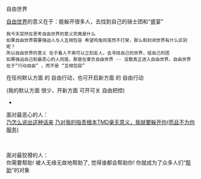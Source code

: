 
自由世界

[自由世界](https://github.com/7900ms/000nottheater_deserted_systemlibrary/blob/master/supplementary/chain-近朱者赤.md)的意义在于：能躲开很多人，去找到自己的骑士团和“盛宴”

```
我今天突然在思考自由世界的意义究竟是什么
如果自由世界需要强迫人与人互相包容 希望鸡兔同笼而不打架，那么和封闭世界有什么区别呢？
所以自由世界的意义 在于看人不爽可以立刻走人，去寻找自己的世界，组自己的团 
如果强迫自己和最恶心的人同笼，那是在辜负自由世界 -- 没敢真正进入自由世界。自由世界在于“行动自由” ，而不是 “互相包容”
```

在任何默认方面 的 自由行动，也可开启新方面 的 自由行动

(我的默认方面 很少，开新方面 可开可关 自由把控)

-

面对最恶心的人：<br>
[乃怎么说出这种话来](https://github.com/7900ms/000nottheater_deserted_systemlibrary/blob/master/supplementary/term-聊儿-怎么会说出这种话来.md) [乃对我的指责根本TMD毫无意义，我就要躲开你(而且不为你服务)](https://github.com/7900ms/000nottheater_deserted_systemlibrary/blob/master/supplementary/chain-separating-隔离导致更好的隔离.md)

<br><br>
面对最狡猾的人：<br>
你需要帮助! 
被人无缘无故地帮助了, 觉得谁都会帮助你! 你就成为了众多人们“[帮助](https://github.com/7900ms/000nottheater_deserted_systemlibrary/blob/master/supplementary/chain-call.md)”的对象

